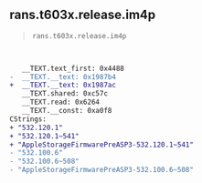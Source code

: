 ## rans.t603x.release.im4p

> `rans.t603x.release.im4p`

```diff

 
   __TEXT.text_first: 0x4488
-  __TEXT.__text: 0x1987b4
+  __TEXT.__text: 0x1987ac
   __TEXT.shared: 0xc57c
   __TEXT.read: 0x6264
   __TEXT.__const: 0xa0f8
CStrings:
+ "532.120.1"
+ "532.120.1~541"
+ "AppleStorageFirmwarePreASP3-532.120.1~541"
- "532.100.6"
- "532.100.6~508"
- "AppleStorageFirmwarePreASP3-532.100.6~508"

```
